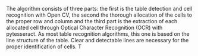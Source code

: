 The algorithm consists of three parts: the first is the table detection and cell recognition with Open CV, the second the thorough allocation of the cells to the proper row and column and the third part is the extraction of each allocated cell through Optical Character Recognition (OCR) with pytesseract.
As most table recognition algorithms, this one is based on the line structure of the table. Clear and detectable lines are necessary for the proper identification of cells. T
